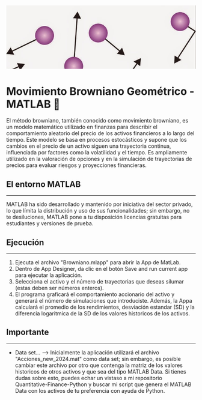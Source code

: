 ![Movimiento Browniano](Resource/ballgob-fig08_009.jpg)
# Movimiento Browniano Geométrico - MATLAB 🚀

El método browniano, también conocido como movimiento browniano, es un modelo matemático utilizado en finanzas para describir el comportamiento aleatorio del precio de los activos financieros a lo largo del tiempo. Este modelo se basa en procesos estocásticos y supone que los cambios en el precio de un activo siguen una trayectoria continua, influenciada por factores como la volatilidad y el tiempo. Es ampliamente utilizado en la valoración de opciones y en la simulación de trayectorias de precios para evaluar riesgos y proyecciones financieras.




## El entorno MATLAB
---
MATLAB ha sido desarrollado y mantenido por iniciativa del sector privado, lo que límita la distribución y uso de sus funcionalidades; sin embargo, no te desiluciones, MATLAB pone a tu disposición licencias gratuitas para estudiantes y versiones de prueba.

## Ejecución
---
1) Ejecuta el archivo "Browniano.mlapp" para abrir la App de MatLab.
2) Dentro de App Designer, da clic en el botón Save and run current app para ejecutar la aplicación.
3) Selecciona el activo y el número de trayectorias que deseas silumar (estas deben ser números enteros).
4) El programa graficará el comportamiento accionario del activo y generará el número de simulaciones que introduciste. Además, la Appa calculará el promedio de los rendimientos, desviación estandar (SD) y la diferencia logaritmica de la SD de los valores historicos de los activos.


## Importante
---
+  Data set...
 -->
Inicialmente la aplicación utilizará el archivo "Acciones_new_2024.mat" como data set; sin embargo, es posible cambiar este archivo por otro que contenga la matriz de los valores historicos de otros activos y que sea del tipo MATLAB Data. Si tienes dudas sobre esto, puedes echar un vistaso a mi repositorio Quantitative-Finance-Python y buscar mi script que genera el MATLAB Data con los activos de tu preferencia con ayuda de Python.
